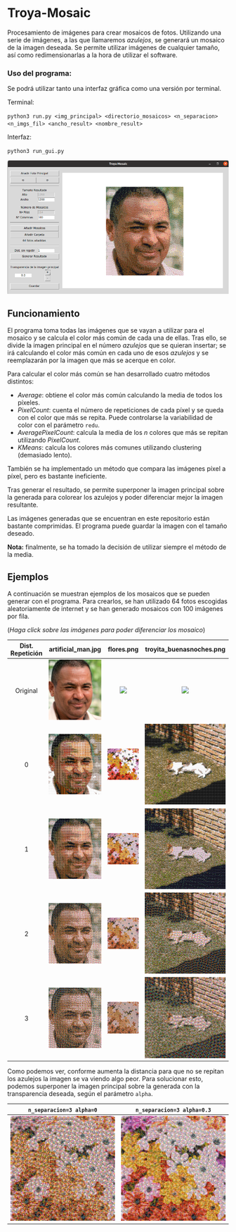 # Troya-Mosaic
Procesamiento de imágenes para crear mosaicos de fotos. Utilizando una serie de imágenes, a las que llamaremos *azulejos*, se generará un mosaico de la imagen deseada. Se permite utilizar imágenes de cualquier tamaño, así como redimensionarlas a la hora de utilizar el software.

### Uso del programa:
Se podrá utilizar tanto una interfaz gráfica como una versión por terminal.

Terminal:

`python3 run.py <img_principal> <directorio_mosaicos> <n_separacion> <n_imgs_fil> <ancho_result> <nombre_result>`

Interfaz:

`python3 run_gui.py`

![Interfaz implementada](gui_use_example.png)


## Funcionamiento
El programa toma todas las imágenes que se vayan a utilizar para el mosaico y se calcula el color más común de cada una de ellas. Tras ello, se divide la imagen principal en el número *azulejos* que se quieran insertar; se irá calculando el color más común en cada uno de esos *azulejos* y se reemplazarán por la imagen que más se acerque en color.

Para calcular el color más común se han desarrollado cuatro métodos distintos:
- *Average*: obtiene el color más común calculando la media de todos los píxeles.
- *PixelCount*: cuenta el número de repeticiones de cada píxel y se queda con el color que más se repita. Puede controlarse la variabilidad de color con el parámetro `redu`.
- *AveragePixelCount*: calcula la media de los *n* colores que más se repitan utilizando *PixelCount*.
- *KMeans*: calcula los colores más comunes utilizando clustering (demasiado lento).

También se ha implementado un método que compara las imágenes píxel a píxel, pero es bastante ineficiente.

Tras generar el resultado, se permite superponer la imagen principal sobre la generada para colorear los azulejos y poder diferenciar mejor la imagen resultante.

Las imágenes generadas que se encuentran en este repositorio están bastante comprimidas. El programa puede guardar la imagen con el tamaño deseado.

**Nota:** finalmente, se ha tomado la decisión de utilizar siempre el método de la media.


## Ejemplos

A continuación se muestran ejemplos de los mosaicos que se pueden generar con el programa. Para crearlos, se han utilizado 64 fotos escogidas aleatoriamente de internet y se han generado mosaicos con 100 imágenes por fila.

(*Haga click sobre las imágenes para poder diferenciar los mosaico*)

Dist. Repetición            | artificial_man.jpg  | flores.png | troyita_buenasnoches.png
:-------------------------:|:-------------------------:|:-------------------------:|:-------------------------:
Original | <img src="images/artificial_man.jpg" width="350"/>  |  <img src="images/flores.png" width="350"/>  | <img src="images/troyita_buenasnoches.png" width="350"/>
0 | <img src="results/mosaic_64_rep_0/artificial_man_100.jpg" width="350"/>  |  <img src="results/mosaic_64_rep_0/flores_100.jpg" width="350"/> | <img src="results/mosaic_64_rep_0/troyita_buenasnoches_100.jpg" width="350"/>
1 | <img src="results/mosaic_64_rep_1/artificial_man_100.jpg" width="350"/>  |  <img src="results/mosaic_64_rep_1/flores_100.jpg" width="350"/> | <img src="results/mosaic_64_rep_1/troyita_buenasnoches_100.jpg" width="350"/>
2 | <img src="results/mosaic_64_rep_2/artificial_man_100.jpg" width="350"/>  |  <img src="results/mosaic_64_rep_2/flores_100.jpg" width="350"/> | <img src="results/mosaic_64_rep_2/troyita_buenasnoches_100.jpg" width="350"/>
3 | <img src="results/mosaic_64_rep_3/artificial_man_100.jpg" width="350"/>  |  <img src="results/mosaic_64_rep_3/flores_100.jpg" width="350"/> | <img src="results/mosaic_64_rep_3/troyita_buenasnoches_100.jpg" width="350"/>

Como podemos ver, conforme aumenta la distancia para que no se repitan los azulejos la imagen se va viendo algo peor. Para solucionar esto, podemos superponer la imagen principal sobre la generada con la transparencia deseada, según el parámetro `alpha`.

`n_separacion=3 alpha=0`           | `n_separacion=3 alpha=0.3`
:-------------------------:|:-------------------------:
<img src="results/mosaic_64_rep_3/flores_100.jpg" width="350"/> | <img src="results/mosaic_64_rep_3_overlay/flores_100.jpg_overlay.jpg" width="350"/>
